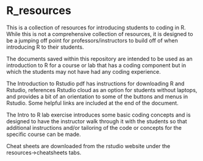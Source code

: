 # R_resources
This is a collection of resources for introducing students to coding in R. While this is not a comprehensive collection of 
resources, it is designed to be a jumping off point for professors/instructors to build off of when introducing R to 
their students. 

The documents saved within this repository are intended to be used as an introduction to R for a course or lab that has
a coding component but in which the students may not have had any coding experience.

The Introduction to Rstudio pdf has instructions for downloading R and Rstudio, references Rstudio cloud as an option for students without laptops, and provides a bit of an orientation to some of the buttons and menus in Rstudio. Some helpful links are included at the end of the document.

The Intro to R lab exercise introduces some basic coding concepts and is designed to have the instructor walk through it
with the students so that additional instructions and/or tailoring of the code or concepts for the specific course can be made.

Cheat sheets are downloaded from the rstudio website under the resources->cheatsheets tabs.


